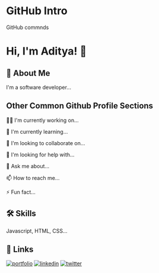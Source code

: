 
# GitHub Intro

GitHub commnds

# Hi, I'm Aditya! 👋


## 🚀 About Me
I'm a software developer...


## Other Common Github Profile Sections
👩‍💻 I'm currently working on...

🧠 I'm currently learning...

👯 I'm looking to collaborate on...

🤔 I'm looking for help with...

💬 Ask me about...

📫 How to reach me...

⚡️ Fun fact...


## 🛠 Skills
Javascript, HTML, CSS...


## 🔗 Links
[![portfolio](https://img.shields.io/badge/my_portfolio-000?style=for-the-badge&logo=ko-fi&logoColor=white)](https://katherineoelsner.com/)
[![linkedin](https://img.shields.io/badge/linkedin-0A66C2?style=for-the-badge&logo=linkedin&logoColor=white)](https://www.linkedin.com/)
[![twitter](https://img.shields.io/badge/twitter-1DA1F2?style=for-the-badge&logo=twitter&logoColor=white)](https://twitter.com/)

